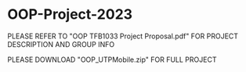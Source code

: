 # OOP-Project-2023

PLEASE REFER TO "OOP TFB1033 Project Proposal.pdf" FOR PROJECT DESCRIPTION AND GROUP INFO

PLEASE DOWNLOAD "OOP_UTPMobile.zip" FOR FULL PROJECT
